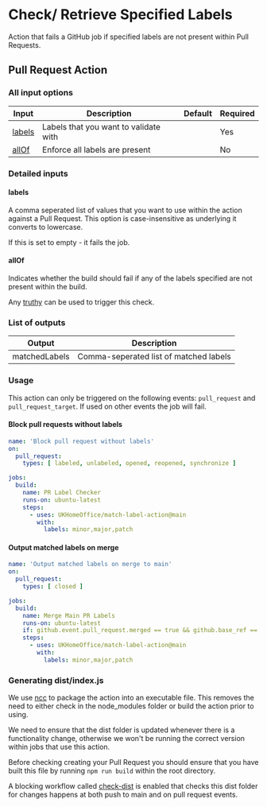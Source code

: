 # Check/ Retrieve Specified Labels

Action that fails a GitHub job if specified labels are not present within Pull Requests.

## Pull Request Action

### All input options

| Input                                                               | Description                                                                 | Default               | Required |
| ------------------------------------------------------------------- | --------------------------------------------------------------------------- | --------------------- | -------- |
| [labels](#labels) | Labels that you want to validate with | | Yes |
| [allOf](#allOf) | Enforce all labels are present | | No |


### Detailed inputs

#### labels

A comma seperated list of values that you want to use within the action against a Pull Request. This option is case-insensitive as underlying it converts to lowercase.

If this is set to empty - it fails the job.

#### allOf

Indicates whether the build should fail if any of the labels specified are not present within the build.

Any [truthy](https://developer.mozilla.org/en-US/docs/Glossary/Truthy) can be used to trigger this check.

### List of outputs

| Output | Description |
| --- | --- |
| matchedLabels | Comma-seperated list of matched labels |

### Usage

This action can only be triggered on the following events: `pull_request` and `pull_request_target`. If used on other events the job will fail.

#### Block pull requests without labels

```yaml
name: 'Block pull request without labels'
on:
  pull_request:
    types: [ labeled, unlabeled, opened, reopened, synchronize ]

jobs:
  build:
    name: PR Label Checker
    runs-on: ubuntu-latest
    steps:
      - uses: UKHomeOffice/match-label-action@main
        with:
          labels: minor,major,patch
```

#### Output matched labels on merge

```yaml
name: 'Output matched labels on merge to main'
on:
  pull_request:
    types: [ closed ]

jobs:
  build:
    name: Merge Main PR Labels
    runs-on: ubuntu-latest
    if: github.event.pull_request.merged == true && github.base_ref == 'main'
    steps:
      - uses: UKHomeOffice/match-label-action@main
        with:
          labels: minor,major,patch
```

### Generating dist/index.js

We use [ncc](https://github.com/vercel/ncc) to package the action into an executable file. 
This removes the need to either check in the node_modules folder or build the action prior to using.

We need to ensure that the dist folder is updated whenever there is a functionality change, otherwise we won't be running the correct version within jobs that use this action.

Before checking creating your Pull Request you should ensure that you have built this file by running `npm run build` within the root directory. 

A blocking workflow called [check-dist](.github/workflows/check-dist.yml) is enabled that checks this dist folder for changes happens at both push to main and on pull request events.
